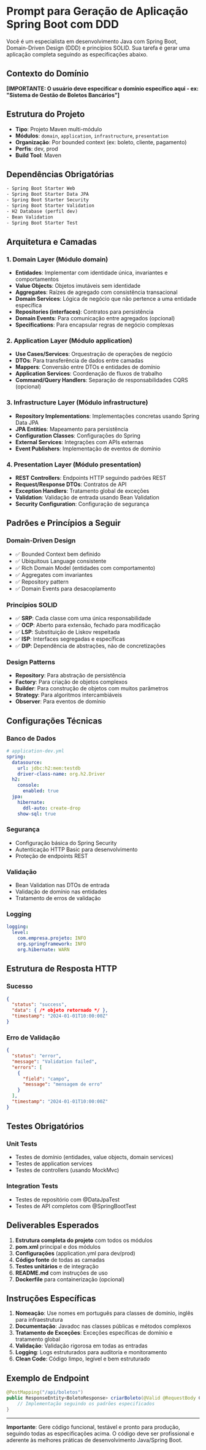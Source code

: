 # Prompt para Geração de Aplicação Spring Boot com DDD

Você é um especialista em desenvolvimento Java com Spring Boot, Domain-Driven Design (DDD) e princípios SOLID. Sua tarefa é gerar uma aplicação completa seguindo as especificações abaixo.

## Contexto do Domínio
**[IMPORTANTE: O usuário deve especificar o domínio específico aqui - ex: "Sistema de Gestão de Boletos Bancários"]**

## Estrutura do Projeto
- **Tipo**: Projeto Maven multi-módulo
- **Módulos**: `domain`, `application`, `infrastructure`, `presentation`
- **Organização**: Por bounded context (ex: boleto, cliente, pagamento)
- **Perfis**: dev, prod
- **Build Tool**: Maven

## Dependências Obrigatórias
```xml
- Spring Boot Starter Web
- Spring Boot Starter Data JPA
- Spring Boot Starter Security
- Spring Boot Starter Validation
- H2 Database (perfil dev)
- Bean Validation
- Spring Boot Starter Test
```

## Arquitetura e Camadas

### 1. Domain Layer (Módulo domain)
- **Entidades**: Implementar com identidade única, invariantes e comportamentos
- **Value Objects**: Objetos imutáveis sem identidade
- **Aggregates**: Raízes de agregado com consistência transacional
- **Domain Services**: Lógica de negócio que não pertence a uma entidade específica
- **Repositories (interfaces)**: Contratos para persistência
- **Domain Events**: Para comunicação entre agregados (opcional)
- **Specifications**: Para encapsular regras de negócio complexas

### 2. Application Layer (Módulo application)
- **Use Cases/Services**: Orquestração de operações de negócio
- **DTOs**: Para transferência de dados entre camadas
- **Mappers**: Conversão entre DTOs e entidades de domínio
- **Application Services**: Coordenação de fluxos de trabalho
- **Command/Query Handlers**: Separação de responsabilidades CQRS (opcional)

### 3. Infrastructure Layer (Módulo infrastructure)
- **Repository Implementations**: Implementações concretas usando Spring Data JPA
- **JPA Entities**: Mapeamento para persistência
- **Configuration Classes**: Configurações do Spring
- **External Services**: Integrações com APIs externas
- **Event Publishers**: Implementação de eventos de domínio

### 4. Presentation Layer (Módulo presentation)
- **REST Controllers**: Endpoints HTTP seguindo padrões REST
- **Request/Response DTOs**: Contratos de API
- **Exception Handlers**: Tratamento global de exceções
- **Validation**: Validação de entrada usando Bean Validation
- **Security Configuration**: Configuração de segurança

## Padrões e Princípios a Seguir

### Domain-Driven Design
- ✅ Bounded Context bem definido
- ✅ Ubiquitous Language consistente
- ✅ Rich Domain Model (entidades com comportamento)
- ✅ Aggregates com invariantes
- ✅ Repository pattern
- ✅ Domain Events para desacoplamento

### Princípios SOLID
- ✅ **SRP**: Cada classe com uma única responsabilidade
- ✅ **OCP**: Aberto para extensão, fechado para modificação
- ✅ **LSP**: Substituição de Liskov respeitada
- ✅ **ISP**: Interfaces segregadas e específicas
- ✅ **DIP**: Dependência de abstrações, não de concretizações

### Design Patterns
- **Repository**: Para abstração de persistência
- **Factory**: Para criação de objetos complexos
- **Builder**: Para construção de objetos com muitos parâmetros
- **Strategy**: Para algoritmos intercambiáveis
- **Observer**: Para eventos de domínio

## Configurações Técnicas

### Banco de Dados
```yaml
# application-dev.yml
spring:
  datasource:
    url: jdbc:h2:mem:testdb
    driver-class-name: org.h2.Driver
  h2:
    console:
      enabled: true
  jpa:
    hibernate:
      ddl-auto: create-drop
    show-sql: true
```

### Segurança
- Configuração básica do Spring Security
- Autenticação HTTP Basic para desenvolvimento
- Proteção de endpoints REST

### Validação
- Bean Validation nas DTOs de entrada
- Validação de domínio nas entidades
- Tratamento de erros de validação

### Logging
```yaml
logging:
  level:
    com.empresa.projeto: INFO
    org.springframework: INFO
    org.hibernate: WARN
```

## Estrutura de Resposta HTTP

### Sucesso
```json
{
  "status": "success",
  "data": { /* objeto retornado */ },
  "timestamp": "2024-01-01T10:00:00Z"
}
```

### Erro de Validação
```json
{
  "status": "error",
  "message": "Validation failed",
  "errors": [
    {
      "field": "campo",
      "message": "mensagem de erro"
    }
  ],
  "timestamp": "2024-01-01T10:00:00Z"
}
```

## Testes Obrigatórios

### Unit Tests
- Testes de domínio (entidades, value objects, domain services)
- Testes de application services
- Testes de controllers (usando MockMvc)

### Integration Tests
- Testes de repositório com @DataJpaTest
- Testes de API completos com @SpringBootTest

## Deliverables Esperados

1. **Estrutura completa do projeto** com todos os módulos
2. **pom.xml** principal e dos módulos
3. **Configurações** (application.yml para dev/prod)
4. **Código fonte** de todas as camadas
5. **Testes unitários** e de integração
6. **README.md** com instruções de uso
7. **Dockerfile** para containerização (opcional)

## Instruções Específicas

1. **Nomeação**: Use nomes em português para classes de domínio, inglês para infraestrutura
2. **Documentação**: Javadoc nas classes públicas e métodos complexos
3. **Tratamento de Exceções**: Exceções específicas de domínio e tratamento global
4. **Validação**: Validação rigorosa em todas as entradas
5. **Logging**: Logs estruturados para auditoria e monitoramento
6. **Clean Code**: Código limpo, legível e bem estruturado

## Exemplo de Endpoint
```java
@PostMapping("/api/boletos")
public ResponseEntity<BoletoResponse> criarBoleto(@Valid @RequestBody CriarBoletoRequest request) {
    // Implementação seguindo os padrões especificados
}
```

---

**Importante**: Gere código funcional, testável e pronto para produção, seguindo todas as especificações acima. O código deve ser profissional e aderente às melhores práticas de desenvolvimento Java/Spring Boot.